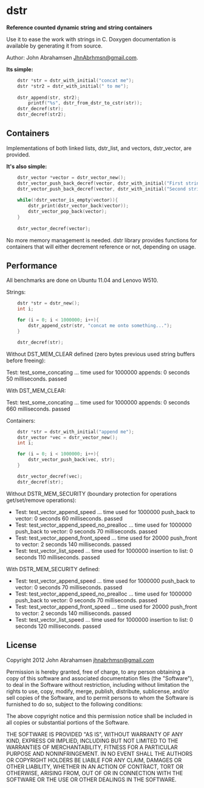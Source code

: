 dstr
====

<b>Reference counted dynamic string and string containers</b>

Use it to ease the work with strings in C. Doxygen documentation is available by generating it from source.

Author: John Abrahamsen <JhnAbrhmsn@gmail.com>.

<b>Its simple:</b>
	
```C
	dstr *str = dstr_with_initial("concat me");
	dstr *str2 = dstr_with_initial(" to me");
	
	dstr_append(str, str2);
        printf("%s", dstr_from_dstr_to_cstr(str));
	dstr_decref(str);
	dstr_decref(str2);
```

Containers
----------

Implementations of both linked lists, dstr_list, and vectors, dstr_vector, are provided.

<b>It's also simple:</b>
	
```C
	dstr_vector *vector = dstr_vector_new();
	dstr_vector_push_back_decref(vector, dstr_with_initial("First string"));
	dstr_vector_push_back_decref(vector, dstr_with_initial("Second string"));
	
	while(!dstr_vector_is_empty(vector)){
		dstr_print(dstr_vector_back(vector));
		dstr_vector_pop_back(vector);
	}
	
	dstr_vector_decref(vector);
```
	
No more memory management is needed. dstr library provides functions for containers
that will either decrement reference or not, depending on usage.
	
Performance
-----------

All benchmarks are done on Ubuntu 11.04 and Lenovo W510.

Strings:

```C
    dstr *str = dstr_new();
    int i;

    for (i = 0; i < 1000000; i++){
        dstr_append_cstr(str, "concat me onto something...");
    }

    dstr_decref(str);
```

Without DST_MEM_CLEAR defined (zero bytes previous used string buffers before
freeing):

  Test: test_some_concating ... time used for 1000000 appends: 0 seconds 50 milliseconds. passed

With DST_MEM_CLEAR:

  Test: test_some_concating ... time used for 1000000 appends: 0 seconds 660 milliseconds. passed

Containers:

```C
    dstr *str = dstr_with_initial("append me");
    dstr_vector *vec = dstr_vector_new();
    int i;

    for (i = 0; i < 1000000; i++){
        dstr_vector_push_back(vec, str);
    }

    dstr_vector_decref(vec);
    dstr_decref(str);
```

Without DSTR_MEM_SECURITY  (boundary protection for operations get/set/remove operations):
  - Test: test_vector_append_speed ... time used for 1000000 push_back to vector: 0 seconds 60 milliseconds. passed
  - Test: test_vector_append_speed_no_prealloc ... time used for 1000000 push_back to vector: 0 seconds 70 milliseconds. passed
  - Test: test_vector_append_front_speed ... time used for 20000 push_front to vector: 2 seconds 140 milliseconds. passed
  - Test: test_vector_list_speed ... time used for 1000000 insertion to list: 0 seconds 110 milliseconds. passed

With DSTR_MEM_SECURITY defined:
  - Test: test_vector_append_speed ... time used for 1000000 push_back to vector: 0 seconds 70 milliseconds. passed
  - Test: test_vector_append_speed_no_prealloc ... time used for 1000000 push_back to vector: 0 seconds 70 milliseconds. passed
  - Test: test_vector_append_front_speed ... time used for 20000 push_front to vector: 2 seconds 140 milliseconds. passed
  - Test: test_vector_list_speed ... time used for 1000000 insertion to list: 0 seconds 120 milliseconds. passed


License
-------

Copyright 2012 John Abrahamsen <jhnabrhmsn@gmail.com>

Permission is hereby granted, free of charge, to any person obtaining
a copy of this software and associated documentation files (the
"Software"), to deal in the Software without restriction, including
without limitation the rights to use, copy, modify, merge, publish,
distribute, sublicense, and/or sell copies of the Software, and to
permit persons to whom the Software is furnished to do so, subject to
the following conditions:

The above copyright notice and this permission notice shall be
included in all copies or substantial portions of the Software.

THE SOFTWARE IS PROVIDED "AS IS", WITHOUT WARRANTY OF ANY KIND,
EXPRESS OR IMPLIED, INCLUDING BUT NOT LIMITED TO THE WARRANTIES OF
MERCHANTABILITY, FITNESS FOR A PARTICULAR PURPOSE AND
NONINFRINGEMENT. IN NO EVENT SHALL THE AUTHORS OR COPYRIGHT HOLDERS BE
LIABLE FOR ANY CLAIM, DAMAGES OR OTHER LIABILITY, WHETHER IN AN ACTION
OF CONTRACT, TORT OR OTHERWISE, ARISING FROM, OUT OF OR IN CONNECTION
WITH THE SOFTWARE OR THE USE OR OTHER DEALINGS IN THE SOFTWARE. 


